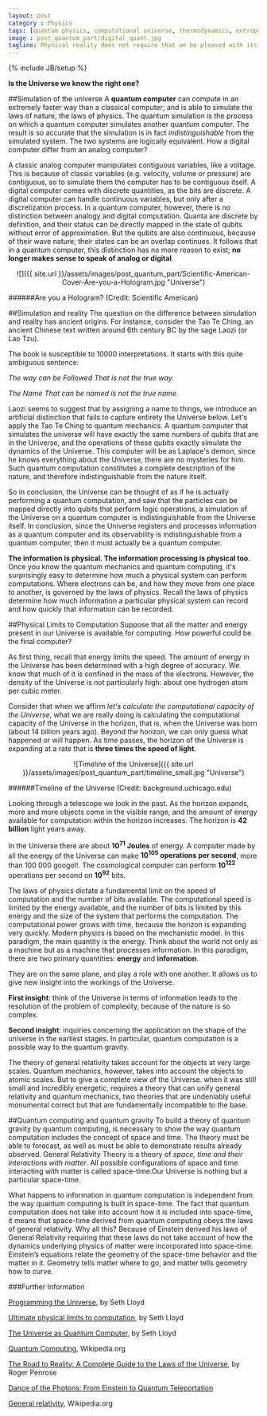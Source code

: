 ```yaml
---
layout: post
category : Physics
tags: [quantum physics, computational universe, thermodynamics, entropy, information]
image : post_quantum_part/digital_quant.jpg
tagline: Physical reality does not require that we be pleased with its mechanism ― Kevin Michel, Moving Through Parallel Worlds To Achieve Your Dreams
---
```

{% include JB/setup %}

**Is the Universe we know the right one?**
<!--more-->

##Simulation of the universe
A **quantum computer** can compute in an extremely faster way than a classical computer; and is able to simulate the laws of nature, the laws of physics.
The quantum simulation is the process on which a quantum computer simulates another quantum computer. The result is so accurate that the simulation is in fact *indistinguishable* from the simulated system. The two systems are logically equivalent.
How a digital computer differ from an analog computer?

A classic analog computer manipulates contiguous variables, like a voltage. This is because of classic variables (e.g. velocity, volume or pressure) are contiguous, so to simulate them the computer has to be contiguous itself. A digital computer comes with discrete quantities, as the bits are discrete. A digital computer can handle continuous variables, but only after a discretization process.
In a quantum computer, however, there is no distinction between analogy and digital computation. Quanta are discrete by definition, and their status can be directly mapped in the state of qubits without error of approximation. But the qubits are also continuous, because of their wave nature; their states can be an overlap continues. It follows that in a quantum computer, this distinction has no more reason to exist; **no longer makes sense to speak of analog or digital**.


<div style="text-align:center" markdown="1">
![]({{ site.url }}/assets/images/post_quantum_part/Scientific-American-Cover-Are-you-a-Hologram.jpg "Universe")
</div>

######Are you a Hologram? (Credit: Scientific American)

##Simulation and reality
The question on the difference between simulation and reality has ancient origins.
For instance, consider the Tao Te Ching, an ancient Chinese text written around 6th century BC by the sage Laozi (or Lao Tzu).

The book is susceptible to 10000 interpretations. It starts with this quite ambiguous sentence:

*The way can be Followed That is not the true way.*

*The Name That can be named is not the true name.*

Laozi seems to suggest that by assigning a name to things, we introduce an artificial distinction that fails to capture entirety the Universe below. 
Let's apply the Tao Te Ching to quantum mechanics. A quantum computer that simulates the universe will have exactly the same numbers of qubits that are in the Universe, and the operations of these qubits exactly simulate the dynamics of the Universe. This computer will be as Laplace's demon, since he knows everything about the Universe, there are no mysteries for him.
Such quantum computation constitutes a complete description of the nature, and therefore indistinguishable from the nature itself.

So in conclusion, the Universe can be thought of as if he is actually performing a quantum computation, and saw that the particles can be mapped directly into qubits that perform logic operations, a simulation of the Universe on a quantum computer is indistinguishable from the Universe itself.
In conclusion, since the Universe registers and processes information as a quantum computer and its observability is indistinguishable from a quantum computer, then it must actually be a quantum computer.

**The information is physical. The information processing is physical too.** Once you know the quantum mechanics and quantum computing, it's surprisingly easy to determine how much a physical system can perform computations.
Where electrons can be, and how they move from one place to another, is governed by the laws of physics. Recall the laws of physics determine how much information a particular physical system can record and how quickly that information can be recorded.


##Physical Limits to Computation
Suppose that all the matter and energy present in our Universe is available for computing. How powerful could be the final computer?

As first thing, recall that energy limits the speed. The amount of energy in the Universe has been determined with a high degree of accuracy. We know that much of it is confined in the mass of the electrons. However, the density of the Universe is not particularly high: about one hydrogen atom per cubic meter.

Consider that when we affirm *let's calculate the computational capacity of the Universe*, what we are really doing is calculating the computational capacity of the Universe in the horizon, that is, when the Universe was born (about 14 billion years ago). Beyond the horizon, we can only guess what happened or will happen. As time passes, the horizon of the Universe is expanding at a rate that is **three times the speed of light**.

<div style="text-align:center" markdown="1">
![Timeline of the Universe]({{ site.url }}/assets/images/post_quantum_part/timeline_small.jpg "Universe")
</div>

######Timeline of the Universe (Credit: background.uchicago.edu)


Looking through a telescope we look in the past. As the horizon expands, more and more objects come in the visible range, and the amount of energy available for computation within the horizon increases. The horizon is **42 billion** light years away.

In the Universe there are about **10<sup>71</sup> Joules** of energy. A computer made by all the energy of the Universe can make **10<sup>105</sup> operations per second**, more than 100 000 googol!.
The cosmological computer can perform **10<sup>122</sup>** operations per second on **10<sup>92</sup>** bits.

The laws of physics dictate a fundamental limit on the speed of computation and the number of bits available. The computational speed is limited by the energy available, and the number of bits is limited by this energy and the size of the system that performs the computation.
The computational power grows with time, because the horizon is expanding very quickly. Modern physics is based on the mechanistic model. In this paradigm, the main quantity is the energy. Think about the world not only as a machine but as a machine that processes information. In this paradigm, there are two primary quantities: **energy** and **information**.

They are on the same plane, and play a role with one another. It allows us to give new insight into the workings of the Universe.

**First insight**: think of the Universe in terms of information leads to the resolution of the problem of complexity, because of the nature is so complex.

**Second insight**: inquiries concerning the application on the shape of the universe in the earliest stages. In particular, quantum computation is a possible way to the quantum gravity.

The theory of general relativity takes account for the objects at very large scales. Quantum mechanics, however, takes into account the objects to atomic scales. But to give a complete view of the Universe. when it was still small and incredibly energetic, requires a theory that can unify general relativity and quantum mechanics, two theories that are undeniably useful monumental correct but that are fundamentally incompatible to the base.

##Quantum computing and quantum gravity
To build a theory of quantum gravity by quantum computing, is necessary to show the way quantum computation includes the concept of space and time. The theory must be able to forecast, as well as must be able to demonstrate results already observed.
General Relativity Theory is a theory of *space, time and their interactions with matter*. All possible configurations of space and time interacting with matter is called space-time.Our Universe is nothing but a particular space-time.

What happens to information in quantum computation is independent from the way quantum computing is built in space-time. The fact that quantum computation does not take into account how it is included into space-time, it means that space-time derived from quantum computing obeys the laws of general relativity.
Why all this? Because of Einstein derived his laws of General Relativity requiring that these laws do not take account of how the dynamics underlying physics of matter were incorporated into space-time. Einstein’s equations relate the geometry of the space-time behavior and the matter in it. Geometry tells matter where to go, and matter tells  geometry how to curve.


###Further Information

[Programming the Universe](http://www.amazon.com/Programming-Universe-Quantum-Computer-Scientist/dp/1400033861), by Seth Lloyd

[Ultimate physical limits to computation](http://www.nature.com/nature/journal/v406/n6799/full/4061047a0.html), by Seth Lloyd

[The Universe as Quantum Computer](http://arxiv.org/abs/1312.4455), by Seth Lloyd

[Quantum Computing](http://en.wikipedia.org/wiki/Quantum_computing), Wikipedia.org

[The Road to Reality: A Complete Guide to the Laws of the Universe](http://books.google.ie/books/about/The_Road_to_Reality.html?id=jjG_ngEACAAJ&redir_esc=y), by Roger Penrose

[Dance of the Photons: From Einstein to Quantum Teleportation](http://books.google.ie/books/about/Dance_of_the_Photons.html?id=HhGfPAAACAAJ&redir_esc=y)

[General relativity](http://en.wikipedia.org/wiki/General_relativity), Wikipedia.org